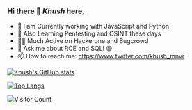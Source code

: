 ### Hi there 👋 ***Khush*** here,

- 🔭  I am Currently working with JavaScript and Python
- 🌱  Also Learning Pentesting and OSINT these days
- 🤜🏼  Much Active on Hackerone and Bugcrowd
- 💬  Ask me about RCE and SQLi 😅
- 📫  How to reach me: https://www.twitter.com/khush_mnvr 

[![Khush's GitHub stats](https://github-readme-stats.vercel.app/api?username=khushmanvar&count_private=true&show_icons=true&theme=gruvbox)](https://github.com/khushmanvar/github-readme-stats)

[![Top Langs](https://github-readme-stats.vercel.app/api/top-langs/?username=khushmanvar&lang_count=2&exclude_repo=first-order-model,MemeProject&hide=jupyter%20notebook&layout=compact)](https://github.com/khushmanvar/github-readme-stats)

![Visitor Count](https://profile-counter.glitch.me/khushmanvar/count.svg)
